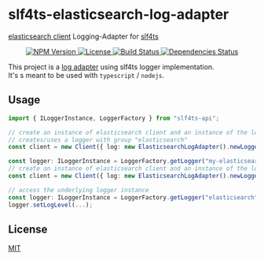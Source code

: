 # slf4ts-elasticsearch-log-adapter

[elasticsearch client](https://github.com/elastic/elasticsearch-js) Logging-Adapter for [slf4ts](https://www.npmjs.org/package/slf4ts-api)

<p align="center">
    <a href="https://www.npmjs.org/package/slf4ts-elasticsearch-log-adapter">
        <img src="https://img.shields.io/npm/v/slf4ts-elasticsearch-log-adapter.svg" alt="NPM Version">
    </a>
    <a href="https://www.npmjs.org/package/slf4ts-elasticsearch-log-adapter">
        <img src="https://img.shields.io/npm/l/slf4ts-elasticsearch-log-adapter.svg" alt="License">
    </a>
    <a href="https://travis-ci.org/rstiller/slf4ts-elasticsearch-log-adapter">
        <img src="http://img.shields.io/travis/rstiller/slf4ts-elasticsearch-log-adapter/master.svg" alt="Build Status">
    </a>
    <a href="https://david-dm.org/rstiller/slf4ts-elasticsearch-log-adapter">
        <img src="https://img.shields.io/david/rstiller/slf4ts-elasticsearch-log-adapter.svg" alt="Dependencies Status">
    </a>
</p>

This project is a [log adapter](https://www.elastic.co/guide/en/elasticsearch/client/javascript-api/current/logging.html) using slf4ts logger implementation.  
It's s meant to be used with `typescript` / `nodejs`.

## Usage

```typescript
import { ILoggerInstance, LoggerFactory } from "slf4ts-api";

// create an instance of elasticsearch client and an instance of the logging adapter for that client
// creates/uses a logger with group "elasticsearch"
const client = new Client({ log: new ElasticsearchLogAdapter().newLogger() });

const logger: ILoggerInstance = LoggerFactory.getLogger("my-elasticsearch");
// create an instance of elasticsearch client and an instance of the logging adapter with a precreated logger instance
const client = new Client({ log: new ElasticsearchLogAdapter().newLogger(logger) });

// access the underlying logger instance
const logger: ILoggerInstance = LoggerFactory.getLogger("elasticsearch");
logger.setLogLevel(...);
```

## License

[MIT](https://www.opensource.org/licenses/mit-license.php)
